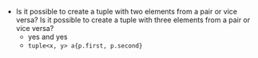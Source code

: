 - Is it possible to create a tuple with two elements from a pair or vice versa? Is it possible to create a tuple with three elements from a pair or vice versa?
    - yes and yes
    - `tuple<x, y> a{p.first, p.second}`